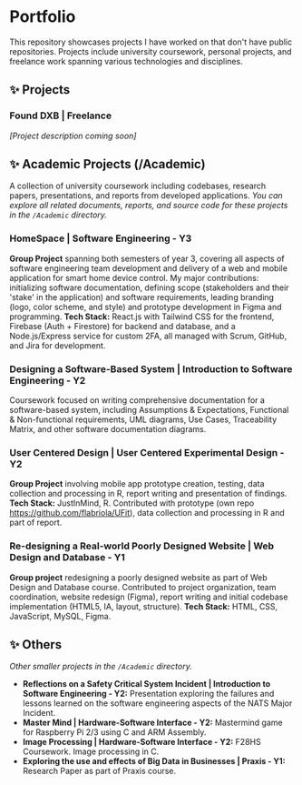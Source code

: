 # Portfolio

This repository showcases projects I have worked on that don't have public repositories. Projects include university coursework, personal projects, and freelance work spanning various technologies and disciplines.


## ✨ Projects

### Found DXB | Freelance
*[Project description coming soon]*


## ✨ Academic Projects (/Academic)

A collection of university coursework including codebases, research papers, presentations, and reports from developed applications. 
*You can explore all related documents, reports, and source code for these projects in the `/Academic` directory.*

### HomeSpace | Software Engineering - Y3 
**Group Project** spanning both semesters of year 3, covering all aspects of software engineering team development and delivery of a web and mobile application for smart home device control.
My major contributions: initializing software documentation, defining scope (stakeholders and their 'stake' in the application) and software requirements, leading branding (logo, color scheme, and style) and prototype development in Figma and programming.
**Tech Stack:** React.js with Tailwind CSS for the frontend, Firebase (Auth + Firestore) for backend and database, and a Node.js/Express service for custom 2FA, all managed with Scrum, GitHub, and Jira for development.

### Designing a Software-Based System | Introduction to Software Engineering - Y2
Coursework focused on writing comprehensive documentation for a software-based system, including Assumptions & Expectations, Functional & Non-functional requirements, UML diagrams, Use Cases, Traceability Matrix, and other software documentation diagrams.

### User Centered Design | User Centered Experimental Design - Y2
**Group Project** involving mobile app prototype creation, testing, data collection and processing in R, report writing and presentation of findings.
**Tech Stack:** JustInMind, R. Contributed with prototype (own repo https://github.com/flabriola/UFit), data collection and processing in R and part of report.

### Re-designing a Real-world Poorly Designed Website | Web Design and Database - Y1
**Group project** redesigning a poorly designed website as part of Web Design and Database course. Contributed to project organization, team coordination, website redesign (Figma), report writing and initial codebase implementation (HTML5, IA, layout, structure).
**Tech Stack:** HTML, CSS, JavaScript, MySQL, Figma.

## ✨ Others
*Other smaller projects in the `/Academic` directory.*

- **Reflections on a Safety Critical System Incident | Introduction to Software Engineering - Y2:** Presentation exploring the failures and lessons learned on the software engineering aspects of the NATS Major Incident.
- **Master Mind | Hardware-Software Interface - Y2:** Mastermind game for Raspberry Pi 2/3 using C and ARM Assembly.
- **Image Processing | Hardware-Software Interface - Y2:** F28HS Coursework. Image processing in C.
- **Exploring the use and effects of Big Data in Businesses | Praxis - Y1:** Research Paper as part of Praxis course.